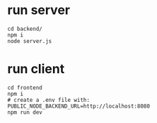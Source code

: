 # run server

```
cd backend/
npm i
node server.js
```

# run client

```
cd frontend
npm i
# create a .env file with: PUBLIC_NODE_BACKEND_URL=http://localhost:8080
npm run dev
```
